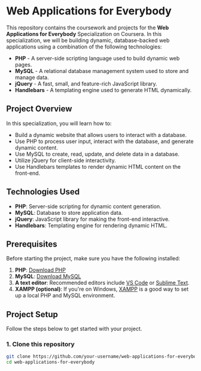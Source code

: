 # Web Applications for Everybody

This repository contains the coursework and projects for the **Web Applications for Everybody** Specialization on Coursera. In this specialization, we will be building dynamic, database-backed web applications using a combination of the following technologies:

- **PHP** - A server-side scripting language used to build dynamic web pages.
- **MySQL** - A relational database management system used to store and manage data.
- **jQuery** - A fast, small, and feature-rich JavaScript library.
- **Handlebars** - A templating engine used to generate HTML dynamically.

## Project Overview

In this specialization, you will learn how to:

- Build a dynamic website that allows users to interact with a database.
- Use PHP to process user input, interact with the database, and generate dynamic content.
- Use MySQL to create, read, update, and delete data in a database.
- Utilize jQuery for client-side interactivity.
- Use Handlebars templates to render dynamic HTML content on the front-end.

## Technologies Used

- **PHP**: Server-side scripting for dynamic content generation.
- **MySQL**: Database to store application data.
- **jQuery**: JavaScript library for making the front-end interactive.
- **Handlebars**: Templating engine for rendering dynamic HTML.

## Prerequisites

Before starting the project, make sure you have the following installed:

1. **PHP**: [Download PHP](https://www.php.net/downloads)
2. **MySQL**: [Download MySQL](https://dev.mysql.com/downloads/)
3. **A text editor**: Recommended editors include [VS Code](https://code.visualstudio.com/) or [Sublime Text](https://www.sublimetext.com/).
4. **XAMPP (optional)**: If you're on Windows, [XAMPP](https://www.apachefriends.org/index.html) is a good way to set up a local PHP and MySQL environment.

## Project Setup

Follow the steps below to get started with your project.

### 1. Clone this repository

```bash
git clone https://github.com/your-username/web-applications-for-everybody.git
cd web-applications-for-everybody

